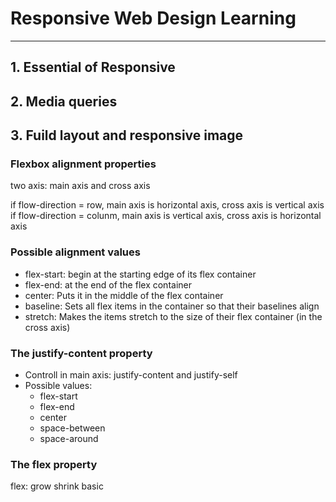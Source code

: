 # **Responsive Web Design Learning**
***
## 1. Essential of Responsive 
## 2. Media queries
## 3. Fuild layout and responsive image

### Flexbox alignment properties
two axis: main axis and cross axis

if flow-direction = row, main axis is horizontal axis, cross axis is vertical axis
if flow-direction = colunm, main axis is vertical axis, cross axis is horizontal axis

### Possible alignment values
* flex-start: begin at the starting edge of its flex container
* flex-end: at the end of the flex container
* center: Puts it in the middle of the flex container
* baseline: Sets all flex items in the container so that their baselines align
* stretch: Makes the items stretch to the size of their flex container (in the cross axis)

### The justify-content property
* Controll in main axis: justify-content and justify-self
* Possible values:
  - flex-start
  - flex-end
  - center
  - space-between
  - space-around

### The flex property
flex: grow shrink basic